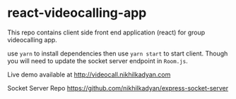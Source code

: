 # react-videocalling-app

This repo contains client side front end application (react) for group videocalling app.

use `yarn` to install dependencies then use `yarn start` to start client. Though you will need to update the socket server endpoint in `Room.js`.

Live demo available at http://videocall.nikhilkadyan.com

Socket Server Repo https://github.com/nikhilkadyan/express-socket-server
